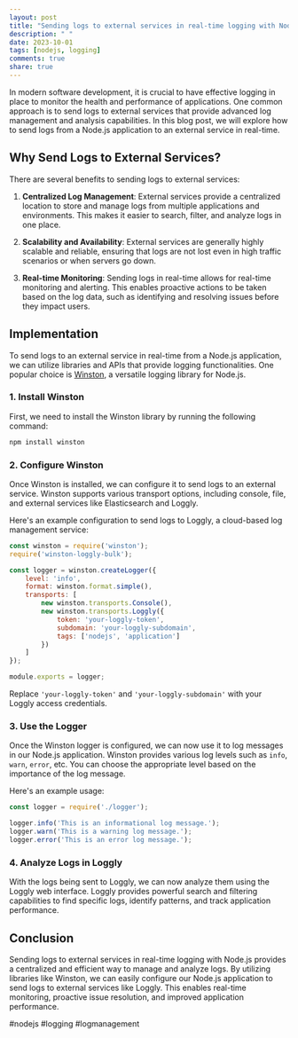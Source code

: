 ```yaml
---
layout: post
title: "Sending logs to external services in real-time logging with Node.js"
description: " "
date: 2023-10-01
tags: [nodejs, logging]
comments: true
share: true
---
```


In modern software development, it is crucial to have effective logging in place to monitor the health and performance of applications. One common approach is to send logs to external services that provide advanced log management and analysis capabilities. In this blog post, we will explore how to send logs from a Node.js application to an external service in real-time.

## Why Send Logs to External Services?

There are several benefits to sending logs to external services:

1. **Centralized Log Management**: External services provide a centralized location to store and manage logs from multiple applications and environments. This makes it easier to search, filter, and analyze logs in one place.

2. **Scalability and Availability**: External services are generally highly scalable and reliable, ensuring that logs are not lost even in high traffic scenarios or when servers go down.

3. **Real-time Monitoring**: Sending logs in real-time allows for real-time monitoring and alerting. This enables proactive actions to be taken based on the log data, such as identifying and resolving issues before they impact users.

## Implementation

To send logs to an external service in real-time from a Node.js application, we can utilize libraries and APIs that provide logging functionalities. One popular choice is [Winston](https://github.com/winstonjs/winston), a versatile logging library for Node.js.

### 1. Install Winston

First, we need to install the Winston library by running the following command:

```bash
npm install winston
```

### 2. Configure Winston

Once Winston is installed, we can configure it to send logs to an external service. Winston supports various transport options, including console, file, and external services like Elasticsearch and Loggly.

Here's an example configuration to send logs to Loggly, a cloud-based log management service:

```javascript
const winston = require('winston');
require('winston-loggly-bulk');

const logger = winston.createLogger({
    level: 'info',
    format: winston.format.simple(),
    transports: [
        new winston.transports.Console(),
        new winston.transports.Loggly({
            token: 'your-loggly-token',
            subdomain: 'your-loggly-subdomain',
            tags: ['nodejs', 'application']
        })
    ]
});

module.exports = logger;
```

Replace `'your-loggly-token'` and `'your-loggly-subdomain'` with your Loggly access credentials.

### 3. Use the Logger

Once the Winston logger is configured, we can now use it to log messages in our Node.js application. Winston provides various log levels such as `info`, `warn`, `error`, etc. You can choose the appropriate level based on the importance of the log message.

Here's an example usage:

```javascript
const logger = require('./logger');

logger.info('This is an informational log message.');
logger.warn('This is a warning log message.');
logger.error('This is an error log message.');
```

### 4. Analyze Logs in Loggly

With the logs being sent to Loggly, we can now analyze them using the Loggly web interface. Loggly provides powerful search and filtering capabilities to find specific logs, identify patterns, and track application performance.

## Conclusion

Sending logs to external services in real-time logging with Node.js provides a centralized and efficient way to manage and analyze logs. By utilizing libraries like Winston, we can easily configure our Node.js application to send logs to external services like Loggly. This enables real-time monitoring, proactive issue resolution, and improved application performance.

#nodejs #logging #logmanagement